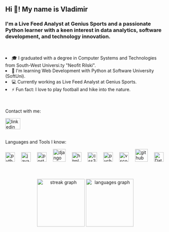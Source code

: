 <h2 align="left">Hi 👋! My name is Vladimir</h2>


<h3 align="left">I'm a Live Feed Analyst at Genius Sports and a passionate Python learner with a keen interest in data analytics, software development, and technology innovation.</h3>

<br>

<p align="left">
  <l>
    <li>🎓 I graduated with a degree in Computer Systems and Technologies from South-West Universi.ty "Neofit Rilski".</li>
    <li>🌱 I'm learning Web Development with Python at Software University (SoftUni).</li>
    <li>💻 Currently working as Live Feed Analyst at Genius Sports.</li>
    <li>⚡ Fun fact: I love to play football and hike into the nature. </li>
  </l>
</p>

<br>

<p align="left">Contact with me:</p>


<div align="left">
  <a href="https://www.linkedin.com/in/vladimir-simeonov-388a5a227/" target="_blank">
    <img src="https://raw.githubusercontent.com/maurodesouza/profile-readme-generator/master/src/assets/icons/social/linkedin/default.svg" width="47" height="35" alt="linkedin logo"  />
  </a>
</div>

<br>

<p align="left">Languages and Tools I know:</p>

<div align="left">
  <img src="https://cdn.jsdelivr.net/gh/devicons/devicon/icons/python/python-original.svg" height="30" alt="python logo"  />
  <img width="12" />
  <img src="https://cdn.jsdelivr.net/gh/devicons/devicon/icons/javascript/javascript-original.svg" height="30" alt="javascript logo"  />
  <img width="12" />
  <img src="https://cdn.jsdelivr.net/gh/devicons/devicon/icons/postgresql/postgresql-original.svg" height="30" alt="postgresql logo"  />
  <img width="12" />
  <img src="https://cdn.jsdelivr.net/gh/devicons/devicon/icons/django/django-plain-wordmark.svg" height="40" alt="django logo"  />
  <img width="12" />
  <img src="https://cdn.jsdelivr.net/gh/devicons/devicon/icons/html5/html5-original.svg" height="30" alt="html5 logo"  />
  <img width="12" />
  <img src="https://cdn.jsdelivr.net/gh/devicons/devicon/icons/css3/css3-original.svg" height="30" alt="css3 logo"  />
  <img width="12" />
  <img src="https://cdn.jsdelivr.net/gh/devicons/devicon/icons/pycharm/pycharm-original.svg" height="30" alt="pycharm logo"  />
  <img width="12" />
  <img src="https://cdn.jsdelivr.net/gh/devicons/devicon/icons/vscode/vscode-original.svg" height="30" alt="vscode logo"  />
  <img width="12" />
  <img src="https://skillicons.dev/icons?i=github" height="40" alt="github logo"  />
  <img width="12" />
  <img src="https://resources.jetbrains.com/storage/products/datagrip/img/meta/datagrip_logo_300x300.png" height="30" alt="DataGrip logo" />
  <img width="12" />
</div>

  

<br>
<br>
<br>

<div align="center">
  <img src="https://streak-stats.demolab.com?user=VladimirSiTozi&locale=en&mode=daily&theme=dracula&hide_border=true&border_radius=5" height="150" alt="streak graph"/>
  <img src="https://github-readme-stats.vercel.app/api/top-langs?username=VladimirSiTozi&locale=en&hide_title=false&layout=compact&card_width=320&langs_count=5&theme=dracula&hide_border=true" height="150" alt="languages graph"  />
</div>
